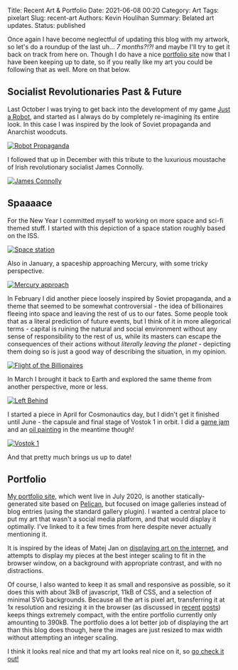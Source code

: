 Title: Recent Art & Portfolio
Date: 2021-06-08 00:20
Category: Art
Tags: pixelart
Slug: recent-art
Authors: Kevin Houlihan
Summary: Belated art updates.
Status: published

Once again I have become neglectful of updating this blog with my artwork, so let's do a roundup of the last uh... *7 months?!?!* and maybe I'll try to get it back on track from here on. Though I do have a nice [portfolio site][portfolio] now that I have been keeping up to date, so if you really like my art you could be following that as well. More on that below.

## Socialist Revolutionaries Past & Future

Last October I was trying to get back into the development of my game [Just a Robot][jar], and started as I always do by completely re-imagining its entire look. In this case I was inspired by the look of Soviet propaganda and Anarchist woodcuts.

[![Robot Propaganda]({static}/images/recent-art/RobotPropaganda03_x1.png "Rise")](https://portfolio.hyperlinkyourheart.com/rise.html)

I followed that up in December with this tribute to the luxurious moustache of Irish revolutionary socialist James Connolly.

[![James Connolly]({static}/images/recent-art/JamesConnolly_x1.png "The Irish people will only be free, when they own everything from the plough to the stars")](https://portfolio.hyperlinkyourheart.com/james-connolly.html)

## Spaaaace

For the New Year I committed myself to working on more space and sci-fi themed stuff. I started with this depiction of a space station roughly based on the ISS.

[![Space station]({static}/images/recent-art/SpaceStation_x1.png "Space Station")](https://portfolio.hyperlinkyourheart.com/space-station.html)

Also in January, a spaceship approaching Mercury, with some tricky perspective.

[![Mercury approach]({static}/images/recent-art/MercuryApproach_169_x1.png "Getting warm")](https://portfolio.hyperlinkyourheart.com/mercury-approach.html)

In February I did another piece loosely inspired by Soviet propaganda, and a theme that seemed to be somewhat controversial - the idea of billionaires fleeing into space and leaving the rest of us to our fates. Some people took that as a literal prediction of future events, but I think of it in more allegorical terms - capital is ruining the natural and social environment without any sense of responsibility to the rest of us, while its masters can escape the consequences of their actions without *literally leaving the planet* - depicting them doing so is just a good way of describing the situation, in my opinion.

[![Flight of the Billionaires]({static}/images/recent-art/Flight02_x1.png "Pretty rockets though...")](https://portfolio.hyperlinkyourheart.com/flight.html)

In March I brought it back to Earth and explored the same theme from another perspective, more or less.

[![Left Behind]({static}/images/recent-art/LeftBehind_x1.png "So long...")](https://portfolio.hyperlinkyourheart.com/left-behind.html)

I started a piece in April for Cosmonautics day, but I didn't get it finished until June - the capsule and final stage of Vostok 1 in orbit. I did a [game jam][oog] and an [oil painting][oils] in the meantime though!

[![Vostok 1]({static}/images/recent-art/Vostok1_Final_x1.png "Vostok 1")](https://portfolio.hyperlinkyourheart.com/vostok1.html)

And that pretty much brings us up to date!

## Portfolio

[My portfolio site][portfolio], which went live in July 2020, is another statically-generated site based on [Pelican][pelican], but focused on image galleries instead of blog entries (using the standard gallery plugin). I wanted a central place to put my art that wasn't a social media platform, and that would display it optimally. I've linked to it a few times from here despite never actually mentioning it.

It is inspired by the ideas of Matej Jan on [displaying art on the internet][display], and attempts to display my pieces at the best integer scaling to fit in the browser window, on a background with appropriate contrast, and with no distractions.

Of course, I also wanted to keep it as small and responsive as possible, so it does this with about 3kB of javascript, 11kB of CSS, and a selection of minimal SVG backgrounds. Because all the art is pixel art, transferring it at 1x resolution and resizing it in the browser (as discussed in [recent][energy1] [posts][energy2]) keeps things extremely compact, with the entire portfolio currently only amounting to 390kB. The portfolio does a lot better job of displaying the art than this blog does though, here the images are just resized to max width without attempting an integer scaling.

I think it looks real nice and that my art looks real nice on it, so [go check it out!][portfolio]

[portfolio]: https://portfolio.hyperlinkyourheart.com "Portfolio"
[jar]: https://gamejolt.com/games/just-a-robot/185852 "Just a Robot"
[oils]: https://twitter.com/http_your_heart/status/1393938661251690500 "Diamond hill"
[oog]: {filename}/out-of-gas-post-mortem.md "Out of Gas"
[pelican]: https://blog.getpelican.com/ "Pelican"
[display]: https://medium.com/retronator-magazine/art-and-the-internet-a3281ba60a88 "Art and the Internet"
[energy1]: {filename}/energy-usage-update.md "Energy Usage Update"
[energy2]: {filename}/image_optimisation.md "Image Optimisation"
